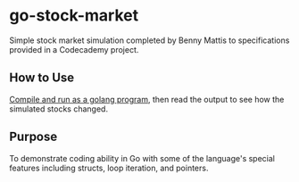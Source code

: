 # go-stock-market
Simple stock market simulation completed by Benny Mattis to specifications provided in a Codecademy project.

## How to Use  

[Compile and run as a golang program](https://www.codecademy.com/article/setting-up-go-locally), then read the output to see how the simulated stocks changed.  

## Purpose

To demonstrate coding ability in Go with some of the language's special features including structs, loop iteration, and pointers.


